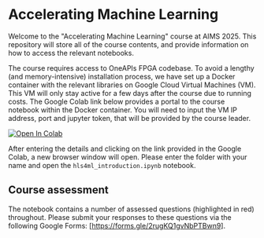 # Accelerating Machine Learning
Welcome to the "Accelerating Machine Learning" course at AIMS 2025. This repository will store all of the course contents, and provide information on how to access the relevant notebooks.

The course requires access to OneAPIs FPGA codebase. To avoid a lengthy (and memory-intensive) installation process, we have set up a Docker container with the relevant libraries on Google Cloud Virtual Machines (VM). This VM will only stay active for a few days after the course due to running costs. The Google Colab link below provides a portal to the course notebook within the Docker container. You will need to input the VM IP address, port and jupyter token, that will be provided by the course leader.

[![Open In Colab](https://colab.research.google.com/assets/colab-badge.svg)](https://colab.research.google.com/drive/1s2pALSzd1E-5aIZyLkkYQLf6hDc1k-Ag?usp=sharing)

After entering the details and clicking on the link provided in the Google Colab, a new browser window will open. Please enter the folder with your name and open the `hls4ml_introduction.ipynb` notebook.

## Course assessment
The notebook contains a number of assessed questions (highlighted in red) throughout. Please submit your responses to these questions via the following Google Forms: [https://forms.gle/2rugKQ1gvNbPTBwn9].
